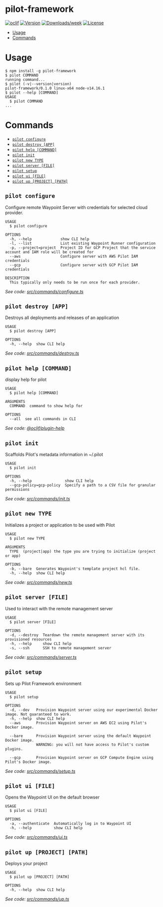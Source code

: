 pilot-framework
===============



[![oclif](https://img.shields.io/badge/cli-oclif-brightgreen.svg)](https://oclif.io)
[![Version](https://img.shields.io/npm/v/pilot-framework.svg)](https://npmjs.org/package/pilot-framework)
[![Downloads/week](https://img.shields.io/npm/dw/pilot-framework.svg)](https://npmjs.org/package/pilot-framework)
[![License](https://img.shields.io/npm/l/pilot-framework.svg)](https://github.com/pilot-framework/pilot-cli/blob/master/package.json)

<!-- toc -->
* [Usage](#usage)
* [Commands](#commands)
<!-- tocstop -->
# Usage
<!-- usage -->
```sh-session
$ npm install -g pilot-framework
$ pilot COMMAND
running command...
$ pilot (-v|--version|version)
pilot-framework/0.1.0 linux-x64 node-v14.16.1
$ pilot --help [COMMAND]
USAGE
  $ pilot COMMAND
...
```
<!-- usagestop -->
# Commands
<!-- commands -->
* [`pilot configure`](#pilot-configure)
* [`pilot destroy [APP]`](#pilot-destroy-app)
* [`pilot help [COMMAND]`](#pilot-help-command)
* [`pilot init`](#pilot-init)
* [`pilot new TYPE`](#pilot-new-type)
* [`pilot server [FILE]`](#pilot-server-file)
* [`pilot setup`](#pilot-setup)
* [`pilot ui [FILE]`](#pilot-ui-file)
* [`pilot up [PROJECT] [PATH]`](#pilot-up-project-path)

## `pilot configure`

Configure remote Waypoint Server with credentials for selected cloud provider.

```
USAGE
  $ pilot configure

OPTIONS
  -h, --help             show CLI help
  -l, --list             List existing Waypoint Runner configuration
  -p, --project=project  Project ID for GCP Project that the service account and IAM role will be created for
  --aws                  Configure server with AWS Pilot IAM credentials
  --gcp                  Configure server with GCP Pilot IAM credentials

DESCRIPTION
  This typically only needs to be run once for each provider.
```

_See code: [src/commands/configure.ts](https://github.com/pilot-framework/pilot-cli/blob/v0.1.0/src/commands/configure.ts)_

## `pilot destroy [APP]`

Destroys all deployments and releases of an application

```
USAGE
  $ pilot destroy [APP]

OPTIONS
  -h, --help  show CLI help
```

_See code: [src/commands/destroy.ts](https://github.com/pilot-framework/pilot-cli/blob/v0.1.0/src/commands/destroy.ts)_

## `pilot help [COMMAND]`

display help for pilot

```
USAGE
  $ pilot help [COMMAND]

ARGUMENTS
  COMMAND  command to show help for

OPTIONS
  --all  see all commands in CLI
```

_See code: [@oclif/plugin-help](https://github.com/oclif/plugin-help/blob/v3.2.2/src/commands/help.ts)_

## `pilot init`

Scaffolds Pilot's metadata information in ~/.pilot

```
USAGE
  $ pilot init

OPTIONS
  -h, --help               show CLI help
  --gcp-policy=gcp-policy  Specify a path to a CSV file for granular permissions
```

_See code: [src/commands/init.ts](https://github.com/pilot-framework/pilot-cli/blob/v0.1.0/src/commands/init.ts)_

## `pilot new TYPE`

Initializes a project or application to be used with Pilot

```
USAGE
  $ pilot new TYPE

ARGUMENTS
  TYPE  (project|app) the type you are trying to initialize (project or app)

OPTIONS
  -b, --bare  Generates Waypoint's template project hcl file.
  -h, --help  show CLI help
```

_See code: [src/commands/new.ts](https://github.com/pilot-framework/pilot-cli/blob/v0.1.0/src/commands/new.ts)_

## `pilot server [FILE]`

Used to interact with the remote management server

```
USAGE
  $ pilot server [FILE]

OPTIONS
  -d, --destroy  Teardown the remote management server with its provisioned resources
  -h, --help     show CLI help
  -s, --ssh      SSH to remote management server
```

_See code: [src/commands/server.ts](https://github.com/pilot-framework/pilot-cli/blob/v0.1.0/src/commands/server.ts)_

## `pilot setup`

Sets up Pilot Framework environment

```
USAGE
  $ pilot setup

OPTIONS
  -d, --dev   Provision Waypoint server using our experimental Docker image. Not guaranteed to work.
  -h, --help  show CLI help
  --aws       Provision Waypoint server on AWS EC2 using Pilot's Docker image.

  --bare      Provision Waypoint server using the default Waypoint Docker image.
              WARNING: you will not have access to Pilot's custom plugins.

  --gcp       Provision Waypoint server on GCP Compute Engine using Pilot's Docker image.
```

_See code: [src/commands/setup.ts](https://github.com/pilot-framework/pilot-cli/blob/v0.1.0/src/commands/setup.ts)_

## `pilot ui [FILE]`

Opens the Waypoint UI on the default browser

```
USAGE
  $ pilot ui [FILE]

OPTIONS
  -a, --authenticate  Automatically log in to Waypoint UI
  -h, --help          show CLI help
```

_See code: [src/commands/ui.ts](https://github.com/pilot-framework/pilot-cli/blob/v0.1.0/src/commands/ui.ts)_

## `pilot up [PROJECT] [PATH]`

Deploys your project

```
USAGE
  $ pilot up [PROJECT] [PATH]

OPTIONS
  -h, --help  show CLI help
```

_See code: [src/commands/up.ts](https://github.com/pilot-framework/pilot-cli/blob/v0.1.0/src/commands/up.ts)_
<!-- commandsstop -->
